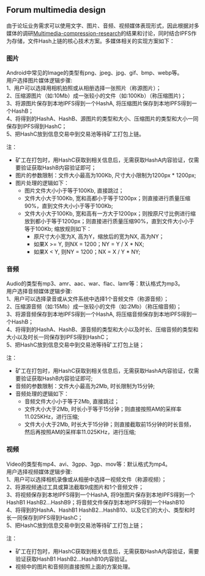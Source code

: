 ## Forum multimedia design

由于论坛业务需求可以使用文字、图片、音频、视频媒体表现形式，因此根据对多媒体的调研[Multimedia-compression-research](./Multimedia-compression-research.md)的结果和讨论，同时结合IPFS作为存储，文件Hash上链的核心技术方案。多媒体相关的实现方案如下：

### 图片

Android中常见的Image的类型有png、jpeg、jpg、gif、bmp、webp等。<br/>
用户选择图片媒体逻辑步骤: <br/>
1、用户可以选择用相机拍照或从相册选择一张照片（称源图片）；<br/>
2、压缩源图片（如:10Mb）成一张较小的文件（如:100Kb）（称压缩图片)；<br/>
3、将源图片保存到本地IPFS得到一个HashA, 将压缩图片保存到本地IPFS得到一个HashB；<br/> 
4、将得到的HashA、HashB、源图片的类型和大小、压缩图片的类型和大小一同保存到IPFS得到HashC；<br/>
5、把HashC放到信息交易中到交易池等待矿工打包上链。

注：

- 矿工在打包时，用HashC获取到相关信息后，无需获取HashA内容验证，仅需要验证获取HashB内容验证即可；
- 图片的参数限制：文件大小最高为100Kb, 尺寸大小限制为1200px * 1200px;
- 图片处理的逻辑如下：
   - 图片文件大小小于等于100Kb, 直接跳过；
   - 文件大小大于100Kb, 宽和高都小于等于1200px；则直接进行质量压缩90%，直到文件大小小于等于100Kb;
   - 文件大小大于100Kb, 宽和高有一方大于1200px；则按原尺寸比例进行缩放到都小于等于1200px；则直接进行质量压缩90%，直到文件大小小于等于100Kb; 缩放规则如下：
      - 原尺寸大小宽为X, 高为Y，缩放后的宽为NX, 高为NY；
      - 如果X >= Y, 则NX = 1200；NY = Y / X * NX;
      - 如果X < Y, 则NY = 1200；NX = X / Y * NY;

### 音频

Audio的类型有mp3、amr、aac、war、flac、lamr等：默认格式为mp3。<br/>
用户选择音频媒体逻辑步骤: <br/>
1、用户可以选择录音或从文件系统中选择1个音频文件（称源音频）；<br/>
2、压缩源音频（如:15Mb）成一张较小的文件（如:2Mb）（称压缩音频)；<br/>
3、将源音频保存到本地IPFS得到一个HashA, 将压缩音频保存到本地IPFS得到一个HashB；<br/> 
4、将得到的HashA、HashB、源音频的类型和大小以及时长、压缩音频的类型和大小以及时长一同保存到IPFS得到HashC；<br/>
5、把HashC放到信息交易中到交易池等待矿工打包上链；

注：

- 矿工在打包时，用HashC获取到相关信息后，无需获取HashA内容验证，仅需要验证获取HashB内容验证即可;
- 音频的参数限制：文件大小最高为2Mb, 时长限制为15分钟;
- 音频处理的逻辑如下：
   - 音频文件大小小于等于2Mb, 直接跳过；
   - 文件大小大于2Mb, 时长小于等于15分钟；则直接按照AM的采样率11.025KHz，进行压缩;
   - 文件大小大于2Mb, 时长大于15分钟；则直接截取前15分钟的时长音频，然后再按照AM的采样率11.025KHz，进行压缩;

### 视频

Video的类型有mp4、avi、3gpp、3gp、mov等：默认格式为mp4。</br>
用户选择视频媒体逻辑步骤: <br/>
1、用户可以选择相机录像或从相册中选择一视频文件（称源视频）；<br/>
2、将源视频通过工具或算法截取9成图片和1个音频文件；<br/>
3、将视频保存到本地IPFS得到一个HashA, 将9张图片保存到本地IPFS得到一个HashB1 HashB2...HashB9；将音频文件保存到本地IPFS得到一个HashB10<br/> 
4、将得到的HashA、HashB1 HashB2...HashB10、以及它们的大小、类型和时长一同保存到IPFS得到HashC；<br/>
5、把HashC放到信息交易中到交易池等待矿工打包上链；

注：

- 矿工在打包时，用HashC获取到相关信息后，无需获取HashA内容验证，需要验证获取HashB1 HashB2...HashB10内容验证。
- 视频中的图片和音频则直接按照上面的方案处理。